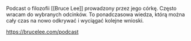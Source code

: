 Podcast o filozofii [[Bruce Lee]] prowadzony przez jego córkę. Często wracam do wybranych odcinków. To ponadczasowa wiedza, którą można cały czas na nowo odkrywać i wyciągać kolejne wnioski.

https://brucelee.com/podcast